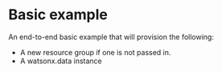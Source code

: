 # Basic example

An end-to-end basic example that will provision the following:
- A new resource group if one is not passed in.
- A watsonx.data instance

